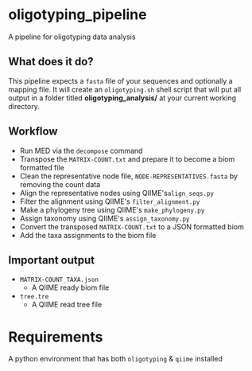 # oligotyping_pipeline
A pipeline for oligotyping data analysis

## What does it do?
This pipeline expects a `fasta` file of your sequences and optionally a mapping
file. It will create an `oligotyping.sh` shell script that will put all output in
a folder titled **oligotyping_analysis/** at your current working directory.

## Workflow

* Run MED via the `decompose` command
* Transpose the `MATRIX-COUNT.txt` and prepare it to become a biom formatted file
* Clean the representative node file, `NODE-REPRESENTATIVES.fasta` by removing the count data
* Align the representative nodes using QIIME's`align_seqs.py`
* Filter the alignment using QIIME's `filter_alignment.py`
* Make a phylogeny tree using QIIME's `make_phylogeny.py`
* Assign taxonomy using QIIME's `assign_taxonomy.py`
* Convert the transposed `MATRIX-COUNT.txt` to a JSON formatted biom
* Add the taxa assignments to the biom file

## Important output
* `MATRIX-COUNT_TAXA.json`
    * A QIIME ready biom file
* `tree.tre`
    * A QIIME read tree file

# Requirements
A python environment that has both `oligotyping` & `qiime` installed
